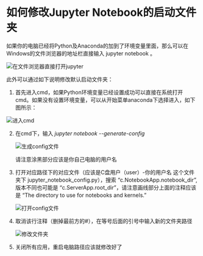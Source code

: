 # 如何修改Jupyter Notebook的启动文件夹

如果你的电脑已经将Python及Anaconda的加到了环境变量里面，那么可以在Windows的文件浏览器的地址栏直接输入 jupyter notebook 。

![在文件浏览器直接打开jupyter](pics\open_jupyter_in_explorer.png)

此外可以通过如下说明修改默认启动文件夹：

1. 首先进入cmd，如果Python环境变量已经设置成功可以直接在系统打开cmd。如果没有设置环境变量，可以从开始菜单anaconda下选择进入，如下图所示：

![进入cmd](pics\open_anaconda_prompt.jpg)

2. 在cmd下，输入 *jupyter notebook --generate-config*
   
   ![生成config文件](pics\jupyter_generate_config.png)

   请注意涂黑部分应该是你自己电脑的用户名

3. 打开对应路径下的对应文件（应该是C盘用户（user）-你的用户名 这个文件夹下 jupyter_notebook_config.py），搜索 “c.NotebookApp.notebook_dir”, 版本不同也可能是 “c.ServerApp.root_dir”，请注意画线部分上面的注释应该是 “The directory to use for notebooks and kernels.”
   
   ![打开config文件](pics\Search_for_key_string.png)

4. 取消该行注释（删掉最前方的#），在等号后面的引号中输入新的文件夹路径

   ![修改文件夹](pics\change_folder.png)

5. 关闭所有应用，重启电脑路径应该就修改好了